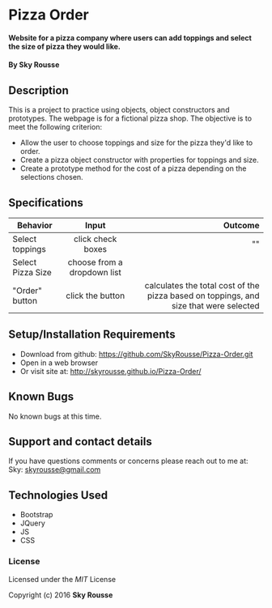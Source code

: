 # Pizza Order

#### Website for a pizza company where users can add toppings and select the size of pizza they would like.

#### By Sky Rousse

## Description

This is a project to practice using objects, object constructors and prototypes. The webpage is for a fictional pizza shop. The objective is to meet the following criterion:

* Allow the user to choose toppings and size for the pizza they'd like to order.
* Create a pizza object constructor with properties for toppings and size.
* Create a prototype method for the cost of a pizza depending on the selections chosen.

## Specifications
| Behavior        | Input           | Outcome  |
| ------------- |:-------------:| -----:|
| Select toppings | click check boxes | "" |
| Select Pizza Size | choose from a dropdown list |  |  
| "Order" button | click the button | calculates the total cost of the pizza based on toppings, and size that were selected |


## Setup/Installation Requirements

* Download from github: https://github.com/SkyRousse/Pizza-Order.git
* Open in a web browser
* Or visit site at: http://skyrousse.github.io/Pizza-Order/

## Known Bugs
No known bugs at this time.


## Support and contact details
If you have questions comments or concerns please reach out to me at:
Sky: <a href="mailto:skyrousse@gmail.com">skyrousse@gmail.com</a>

## Technologies Used

* Bootstrap
* JQuery
* JS
* CSS

### License

Licensed under the _MIT_ License

Copyright (c) 2016 **Sky Rousse**
